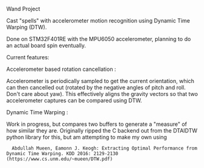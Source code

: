 Wand Project

Cast "spells" with accelerometer motion recognition using Dynamic Time Warping (DTW).

Done on STM32F401RE with the MPU6050 accelerometer, planning to do an actual board spin eventually.

Current features:

  Accelerometer based rotation cancellation : 
  
  Accelerometer is periodically sampled to get the current orientation, which can then cancelled out (rotated by the negative angles of pitch and roll. Don't care about yaw). This effectively aligns the gravity vectors so that two accelerometer captures can be compared using DTW.

  Dynamic Time Warping :
  
  Work in progress, but compares two buffers to generate a "measure" of how similar they are. Originally ripped the C backend out from the DTAIDTW python library for this, but am attempting to make my own using
  
      Abdullah Mueen, Eamonn J. Keogh: Extracting Optimal Performance from Dynamic Time Warping. KDD 2016: 2129-2130 (https://www.cs.unm.edu/~mueen/DTW.pdf)
    
